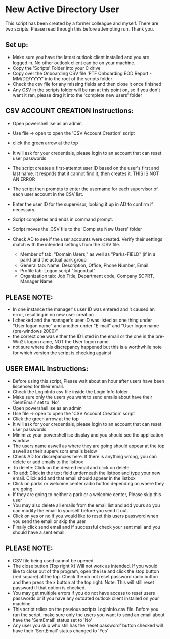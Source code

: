 # New Active Directory User
This script has been created by a former colleague and myself. 
There are two scripts.
Please read through this before attempting run. Thank you.

Set up:
--------
- Make sure you have the latest outlook client installed and you are logged in. No other outlook client can be on your machine.
- Copy the 'Scripts' Folder into your C drive
- Copy over the Onboarding CSV file 'PTF Onboarding EOD Report - MM/DD/YYYY' into the root of the scripts folder
- Check the csv file for any missing fields and then close it once finished
- Any CSV in the scripts folder will be ran at this point on, so if you don't want it ran, please drag it into the 'complete new users' folder


CSV ACCOUNT CREATION Instructions:
----------------------------------
- Open powershell ise as an admin
- Use file -> open to open the 'CSV Account Creation' script
- click the green arrow at the top
- It will ask for your credentials, please login to an account that can reset user passwords
- The script creates a first-attempt user ID based on the user's first and last name. It respnds that it cannot find it, then creates it. THIS IS NOT AN ERROR
- The script then prompts to enter the username for each supervisor of each user account in the CSV list.
- Enter the user ID for the supervisor, looking it up in AD to confirm if necessary.
- Script completes and ends in command prompt.
- Script moves the .CSV file to the 'Complete New Users' folder

- Check AD to see if the user accounts were created. Verify their settings match with the intended settings from the .CSV file.
  - Member of tab: "Domain Users," as well as "Parks-FIELD" (if in a park) and the actual park group
  - General tab: Name, Description, Office, Phone Number, Email 
  - Profile tab: Logon script "logon.bat"
  - Organization tab: Job Title, Department code, Company SCPRT, Manager Name

PLEASE NOTE: 
-------------
  - In one instance the manager's user ID was entered and it caused an error, resulting in no new user creation
  - I checked and the manager's user ID was listed as one thing under "User logon name" and another under "E-mail" and "User logon name (pre-windows 2000)"
  - the correct one was either the ID listed in the email or the one in the pre-Win2k logon name, NOT the User logon name
  - not sure where this discrepancy happened but this is a worthwhile note for which version the script is checking against




USER EMAIL Instructions:
------------------------
- Before using this script, Please wait about an hour after users have been liscensed for their email.
- Check the LoginInfo csv file inside the Login Info folder
- Make sure only the users you want to send emails about have their 'SentEmail' set to 'No'
- Open powershell ise as an admin
- Use file -> open to open the 'CSV Account Creation' script
- Click the green arrow at the top
- It will ask for your credentials, please login to an account that can reset user passwords
- Minimize your powershell ise display and you should see the application window
- The users name aswell as where they are going should appear at the top aswell as their supervisors emails below
- Check AD for discrepancies here. If there is anything wrong, you can delete or add emails to the listbox
- To delete: Click on the desired email and click on delete
- To add: Click in the text field underneath the listbox and type your new email. Click add and that email should appear in the listbox
- Click on parks or welcome center radio button depending on where they are going
- If they are going to neither a park or a welcome center, Please skip this user
- You may also delete all emails from the email list and add yours so you can modify the email to yourself before you send it out.
- Click on yes or no if you would like to reset this users password when you send the email or skip the user
- Finally click send email and if successful check your sent mail and you should have a sent email.


PLEASE NOTE:
------------
- CSV file being used cannot be opened
- The close button (Top right X) Will not work as intended. If you would like to close out of the program, open the ise and click the stop button (red square) at the top. Check the do not reset password radio button and then press the x button at the top right. Note: This will still reset password if that option is checked.
- You may get multiple errors if you do not have access to reset users passwords or if you have any outdated outlook client installed on your machine
- This script relies on the previous scripts LoginInfo.csv file. Before you run the script, make sure only the users you want to send an email about have the 'SentEmail' status set to 'No'
- Any user you skip who still has the 'reset password' button checked will have their 'SentEmail' status changed to 'Yes'

